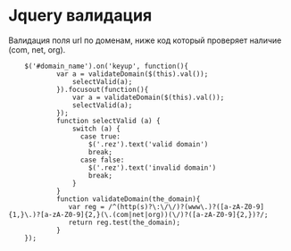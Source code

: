 # Jquery валидация
Валидация поля url по доменам, ниже код который проверяет наличие (com, net, org).


        $('#domain_name').on('keyup', function(){
                var a = validateDomain($(this).val());
                    selectValid(a);
                }).focusout(function(){
                    var a = validateDomain($(this).val());
                    selectValid(a);
                });
                function selectValid (a) {
                    switch (a) {
                      case true:
                        $('.rez').text('valid domain')
                        break;
                      case false:
                        $('.rez').text('invalid domain')
                        break;
                    }
                }
                function validateDomain(the_domain){  
                   var reg = /^(http(s)?\:\/\/)?(www\.)?([a-zA-Z0-9]{1,}\.)?[a-zA-Z0-9]{2,}(\.(com|net|org))(\/)?([a-zA-Z0-9]{2,})?/;
                   return reg.test(the_domain);
                }
        });

